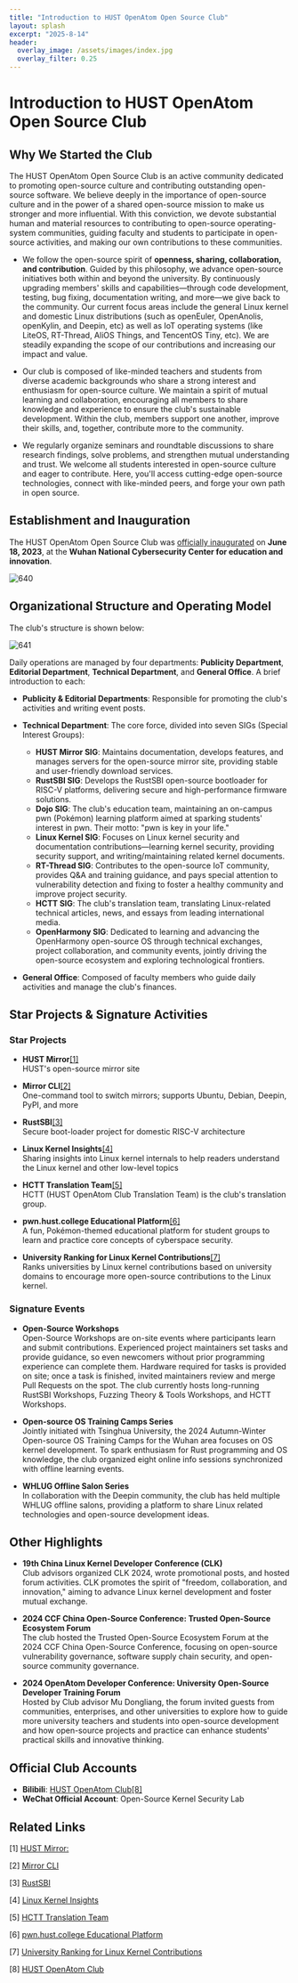 ```yaml
---
title: "Introduction to HUST OpenAtom Open Source Club"
layout: splash
excerpt: "2025-8-14"
header:
  overlay_image: /assets/images/index.jpg
  overlay_filter: 0.25
---
```


# Introduction to HUST OpenAtom Open Source Club

## Why We Started the Club

The HUST OpenAtom Open Source Club is an active community dedicated to promoting open-source culture and contributing outstanding open-source software. We believe deeply in the importance of open-source culture and in the power of a shared open-source mission to make us stronger and more influential. With this conviction, we devote substantial human and material resources to contributing to open-source operating-system communities, guiding faculty and students to participate in open-source activities, and making our own contributions to these communities.

- We follow the open-source spirit of **openness, sharing, collaboration, and contribution**. Guided by this philosophy, we advance open-source initiatives both within and beyond the university. By continuously upgrading members' skills and capabilities—through code development, testing, bug fixing, documentation writing, and more—we give back to the community. Our current focus areas include the general Linux kernel and domestic Linux distributions (such as openEuler, OpenAnolis, openKylin, and Deepin, etc) as well as IoT operating systems (like LiteOS, RT-Thread, AliOS Things, and TencentOS Tiny, etc). We are steadily expanding the scope of our contributions and increasing our impact and value.

- Our club is composed of like-minded teachers and students from diverse academic backgrounds who share a strong interest and enthusiasm for open-source culture. We maintain a spirit of mutual learning and collaboration, encouraging all members to share knowledge and experience to ensure the club's sustainable development. Within the club, members support one another, improve their skills, and, together, contribute more to the community.

- We regularly organize seminars and roundtable discussions to share research findings, solve problems, and strengthen mutual understanding and trust. We welcome all students interested in open-source culture and eager to contribute. Here, you'll access cutting-edge open-source technologies, connect with like-minded peers, and forge your own path in open source.

## Establishment and Inauguration

The HUST OpenAtom Open Source Club was [officially inaugurated](https://mp.weixin.qq.com/s/qb5A7GTT5tvPq8_a-h0H7Q) on **June 18, 2023**, at the **Wuhan National Cybersecurity Center for education and innovation**.

![640](/assets/images/20250908/640.jpg)

## Organizational Structure and Operating Model

The club's structure is shown below:

![641](/assets/images/20250908/641.jpg)

Daily operations are managed by four departments: **Publicity Department**, **Editorial Department**, **Technical Department**, and **General Office**. A brief introduction to each:

- **Publicity & Editorial Departments**: Responsible for promoting the club's activities and writing event posts.

- **Technical Department**: The core force, divided into seven SIGs (Special Interest Groups):

  - **HUST Mirror SIG**: Maintains documentation, develops features, and manages servers for the open-source mirror site, providing stable and user-friendly download services.
  - **RustSBI SIG**: Develops the RustSBI open-source bootloader for RISC-V platforms, delivering secure and high-performance firmware solutions.
  - **Dojo SIG**: The club's education team, maintaining an on-campus pwn (Pokémon) learning platform aimed at sparking students' interest in pwn. Their motto: "pwn is key in your life."
  - **Linux Kernel SIG**: Focuses on Linux kernel security and documentation contributions—learning kernel security, providing security support, and writing/maintaining related kernel documents.
  - **RT-Thread SIG**: Contributes to the open-source IoT community, provides Q&A and training guidance, and pays special attention to vulnerability detection and fixing to foster a healthy community and improve project security.
  - **HCTT SIG**: The club's translation team, translating Linux-related technical articles, news, and essays from leading international media.
  - **OpenHarmony SIG**: Dedicated to learning and advancing the OpenHarmony open-source OS through technical exchanges, project collaboration, and community events, jointly driving the open-source ecosystem and exploring technological frontiers.

- **General Office**: Composed of faculty members who guide daily activities and manage the club's finances.

## Star Projects & Signature Activities

### Star Projects

- **HUST Mirror**[[1]](https://github.com/hust-open-atom-club/hust-mirrors)  
  HUST's open-source mirror site

- **Mirror CLI**[[2]](https://github.com/hust-open-atom-club/hustmirror-cli)  
  One-command tool to switch mirrors; supports Ubuntu, Debian, Deepin, PyPI, and more

- **RustSBI**[[3]](https://github.com/hust-open-atom-club/rustsbi)  
  Secure boot-loader project for domestic RISC-V architecture

- **Linux Kernel Insights**[[4]](https://github.com/hust-open-atom-club/linux-insides-zh/)  
  Sharing insights into Linux kernel internals to help readers understand the Linux kernel and other low-level topics

- **HCTT Translation Team**[[5]](https://github.com/hust-open-atom-club/TranslateProject)  
  HCTT (HUST OpenAtom Club Translation Team) is the club's translation group.

- **pwn.hust.college Educational Platform**[[6]](https://github.com/hust-open-atom-club/dojo/)  
  A fun, Pokémon-themed educational platform for student groups to learn and practice core concepts of cyberspace security.

- **University Ranking for Linux Kernel Contributions**[[7]](https://github.com/hust-open-atom-club/linux-edu-rank/)  
  Ranks universities by Linux kernel contributions based on university domains to encourage more open-source contributions to the Linux kernel.

### Signature Events

- **Open-Source Workshops**  
  Open-Source Workshops are on-site events where participants learn and submit contributions. Experienced project maintainers set tasks and provide guidance, so even newcomers without prior programming experience can complete them. Hardware required for tasks is provided on site; once a task is finished, invited maintainers review and merge Pull Requests on the spot. The club currently hosts long-running RustSBI Workshops, Fuzzing Theory & Tools Workshops, and HCTT Workshops.

- **Open-source OS Training Camps Series**  
  Jointly initiated with Tsinghua University, the 2024 Autumn-Winter Open-source OS Training Camps for the Wuhan area focuses on OS kernel development. To spark enthusiasm for Rust programming and OS knowledge, the club organized eight online info sessions synchronized with offline learning events.

- **WHLUG Offline Salon Series**  
  In collaboration with the Deepin community, the club has held multiple WHLUG offline salons, providing a platform to share Linux related technologies and open-source development ideas.

## Other Highlights

- **19th China Linux Kernel Developer Conference (CLK)**  
  Club advisors organized CLK 2024, wrote promotional posts, and hosted forum activities. CLK promotes the spirit of "freedom, collaboration, and innovation," aiming to advance Linux kernel development and foster mutual exchange.

- **2024 CCF China Open-Source Conference: Trusted Open-Source Ecosystem Forum**  
  The club hosted the Trusted Open-Source Ecosystem Forum at the 2024 CCF China Open-Source Conference, focusing on open-source vulnerability governance, software supply chain security, and open-source community governance.

- **2024 OpenAtom Developer Conference: University Open-Source Developer Training Forum**  
  Hosted by Club advisor Mu Dongliang, the forum invited guests from communities, enterprises, and other universities to explore how to guide more university teachers and students into open-source development and how open-source projects and practice can enhance students' practical skills and innovative thinking.

## Official Club Accounts

- **Bilibili**: [HUST OpenAtom Club](https://space.bilibili.com/3537107102468877?spm_id_from=333.337.0.0)[[8]](https://space.bilibili.com/3537107102468877?spm_id_from=333.337.0.0)
- **WeChat Official Account**: Open-Source Kernel Security Lab

## Related Links

[1] [HUST Mirror:](https://github.com/hust-open-atom-club/hust-mirrors)  

[2] [Mirror CLI](https://github.com/hust-open-atom-club/hustmirror-cli)  

[3] [RustSBI](https://github.com/hust-open-atom-club/rustsbi)  

[4] [Linux Kernel Insights](https://github.com/hust-open-atom-club/linux-insides-zh/)  

[5] [HCTT Translation Team](https://github.com/hust-open-atom-club/TranslateProject)  

[6] [pwn.hust.college Educational Platform](https://github.com/hust-open-atom-club/dojo/) 

[7] [University Ranking for Linux Kernel Contributions](https://github.com/hust-open-atom-club/linux-edu-rank/)  

[8] [HUST OpenAtom Club](https://space.bilibili.com/3537107102468877?spm_id_from=333.337.0.0)
